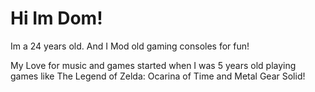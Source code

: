 # Hi Im Dom!

Im a 24 years old. And I Mod old gaming consoles for fun!

My Love for music and games started when I was 5 years old playing games like The Legend of Zelda: Ocarina of Time and Metal Gear Solid!